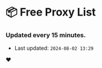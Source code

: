 # :package: Free Proxy List
### Updated every 15 minutes.

- Last updated: `2024-08-02 13:29`

:heart:
